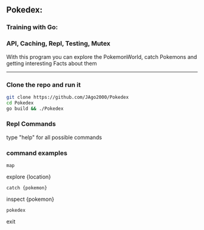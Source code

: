 ## Pokedex:
### Training with Go:
### API, Caching, Repl, Testing, Mutex

With this program you can explore the PokemonWorld, catch Pokemons and getting interesting Facts about them 

------------------------

### Clone the repo and run it

```bash
git clone https://github.com/JAgo2000/Pokedex
cd Pokedex
go build && ./Pokedex
```
### Repl Commands
type "help" for all possible commands
### command examples
```
map
```
explore {location}
```
catch {pokemon}
```
inspect {pokemon}
```
pokedex
```
exit
```


